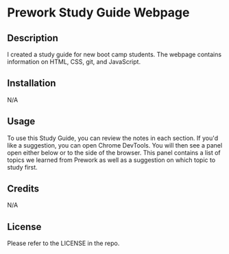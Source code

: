 # Prework Study Guide Webpage

## Description

I created a study guide for new boot camp students. The webpage contains information on HTML, CSS, git, and JavaScript.

## Installation

N/A

## Usage

To use this Study Guide, you can review the notes in each section. If you'd like a suggestion, you can open Chrome DevTools. You will then see a panel open either below or to the side of the browser. This panel contains a list of topics we learned from Prework as well as a suggestion on which topic to study first.

## Credits

N/A

## License

Please refer to the LICENSE in the repo.